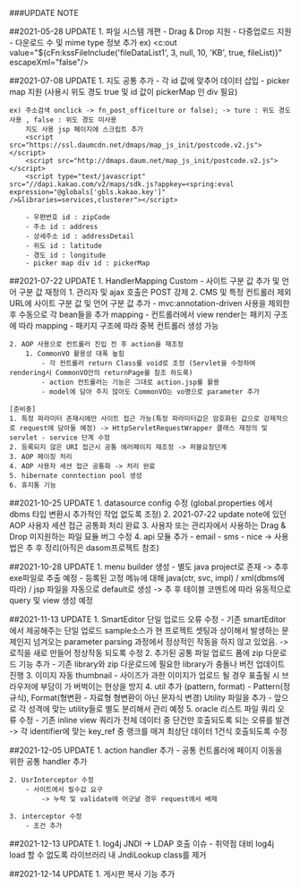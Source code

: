 ###UPDATE NOTE

##2021-05-28 UPDATE
	1. 파일 시스템 개편
		- Drag & Drop 지원
		- 다중업로드 지원
		- 다운로드 수 및  mime type 정보 추가
	ex) <c:out value="${cFn:kssFileInclude('fileDataList1', 3, null, 10, 'KB', true, fileList)}" escapeXml="false"/>

##2021-07-08 UPDATE
	1. 지도 공통 추가
		- 각 id 값에 맞추어 데이터 삽입
		- picker map 지원 (사용시 위도 경도 true 및 id 값이 pickerMap 인 div 필요)
	
	ex) 주소검색 onclick -> fn_post_office(ture or false); -> ture : 위도 경도 사용 , false : 위도 경도 미사용
		지도 사용 jsp 페이지에 스크립트 추가
		<script src="https://ssl.daumcdn.net/dmaps/map_js_init/postcode.v2.js"></script>
		<script src="http://dmaps.daum.net/map_js_init/postcode.v2.js"></script>
		<script type="text/javascript" src="//dapi.kakao.com/v2/maps/sdk.js?appkey=<spring:eval expression="@globals['gbls.kakao.key']" />&libraries=services,clusterer"></script>
		
		- 우편번호 id : zipCode
		- 주소 id : address
		- 상세주소 id : addressDetail
		- 위도 id : latitude
		- 경도 id : longitude
		- picker map div id : pickerMap
	
##2021-07-22 UPDATE
	1. HandlerMapping Custom
		- 사이트 구분 값 추가 및 언어 구분 값 재정의
			1. 관리자 및 ajax 호출은 POST 강제
			2. CMS 및 특정 컨트롤러 제외 URL에 사이트 구분 값 및 언어 구분 값 추가
		- mvc:annotation-driven 사용을 제외한 후 수동으로 각 bean들을 추가 mapping
		- 컨트롤러에서 view render는 패키지 구조에 따라 mapping
		- 패키지 구조에 따라 중복 컨트롤러 생성 가능
	
	2. AOP 사용으로 컨트롤러 진입 전 후 action을 재조정
		1. CommonVO 활용성 대폭 높힘
			- 각 컨트롤러 return Class를 void로 조정 (Servlet을 수정하여 rendering시 CommonVO안의 returnPage를 참조 하도록)
			- action 컨트롤러는 기능은 그대로 action.jsp를 활용
			- model에 담아 주지 않아도 CommonVO는 vo명으로 parameter 추가
			
	[준비중]
	1. 특정 파라미터 존재시에만 사이트 접근 가능(특정 파라미터값은 암호화된 값으로 강제적으로 request에 담아둘 예정) -> HttpServletRequestWrapper 클래스 재정의 및 servlet - service 단계 수정
	2. 등록되지 않은 URI 접근시 공통 에러페이지 재조정 -> 퍼블요청단계
	3. AOP 페이징 처리
	4. AOP 사용자 세션 접근 공통화 -> 처리 완료
	5. hibernate conntection pool 생성
	6. 휴지통 기능 
	
	
##2021-10-25 UPDATE
	1. datasource config 수정 (global.properties 에서 dbms 타입 변환시 추가적인 작업 없도록 조정)
	2. 2021-07-22 update note에 있던 AOP 사용자 세션 접근 공통화 처리 완료
	3. 사용자 또는 관리자에서 사용하는 Drag & Drop 미지원하는 파일 묘듈 버그 수정
	4. api 모듈 추가
		- email
		- sms
		- nice -> 사용법은 추 후 정리(아직은 dasom프로젝트 참조)
		
##2021-10-28 UPDATE
	1. menu builder 생성
		- 별도 java project로 존재 -> 추후 exe파일로 추출 예정
		- 등록된 고정 메뉴에 대해 java(ctr, svc, impl) / xml(dbms에 따라) / jsp 파일을 자동으로 default로 생성 -> 추 후 테이블 코멘트에 따라 유동적으로 query 및 view 생성 예정
	
##2021-11-13 UPDATE
	1. SmartEditor 단일 업로드 오류 수정
		- 기존 smartEditor에서 제공해주는 단일 업로드 sample소스가 현 프로젝트 셋팅과 상이해서 발생하는 문제인지 넘겨오는  parameter parsing 과정에서 정상적인 작동을 하지 않고 있었음.
			-> 로직을 새로 만들어 정상작동 되도록 수정
	2. 추가된 공통 파일 업로드 폼에 zip 다운로드 기능 추가
		- 기존 library와 zip 다운로드에 필요한 library가 충돌나 버전 업데이트 진행
	3. 이미지 자동 thumbnail
		- 사이즈가 과한 이미지가 업로드 될 경우 표출될 시 브라우저에 부담이 가 버벅이는 현상을 방지
	4. util 추가 (pattern, format)
		- Pattern(정규식), Format(형변환 - 자료형 형변환이 아닌 문자식 변경) Utility 파일을 추가
		- 앞으로 각 성격에 맞는 utility들로 별도 분리해서 관리 예정
	5. oracle 리스트 파일 쿼리 오류 수정
		- 기존 inline view 쿼리가 전체 데이터 중 단건만 호출되도록 되는 오류를 발견 -> 각 identifier에 맞는 key_ref 중 랭크를 매겨 최상단 데이터 1건식 호출되도록 수정
	
##2021-12-05 UPDATE
	1. action handler 추가
		- 공통 컨트롤러에 페이지 이동을 위한 공통 handler 추가
	
	2. UsrInterceptor 수정
		- 사이트에서 필수값 요구
			-> 누락 및 validate에 어긋날 경우 request에서 배제
	
	3. interceptor 수정
		- 조건 추가
	
##2021-12-13 UPDATE
	1. log4j JNDI -> LDAP 호출 이슈
		- 취약점 대비 log4j load 할 수 없도록 라이브러리 내 JndiLookup class를 제거
		
##2021-12-14 UPDATE
	1. 게시판 복사 기능 추가